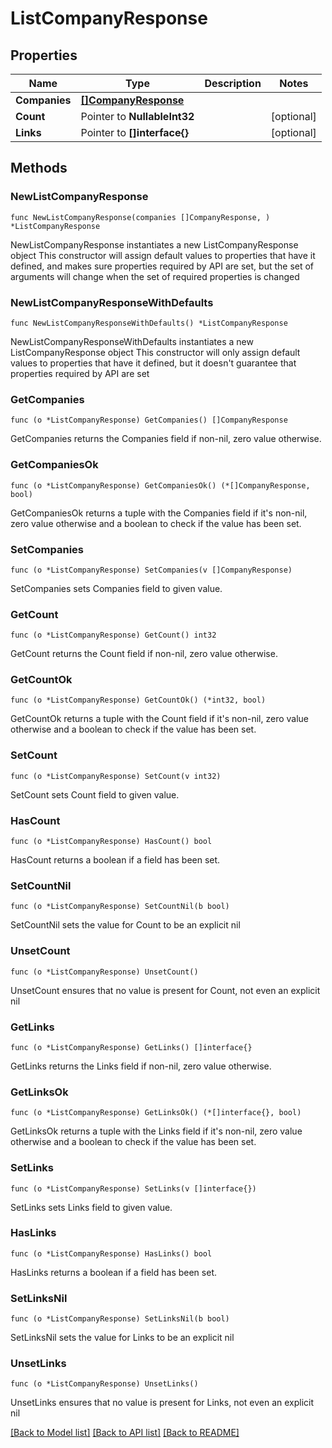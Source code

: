 # ListCompanyResponse

## Properties

Name | Type | Description | Notes
------------ | ------------- | ------------- | -------------
**Companies** | [**[]CompanyResponse**](CompanyResponse.md) |  | 
**Count** | Pointer to **NullableInt32** |  | [optional] 
**Links** | Pointer to **[]interface{}** |  | [optional] 

## Methods

### NewListCompanyResponse

`func NewListCompanyResponse(companies []CompanyResponse, ) *ListCompanyResponse`

NewListCompanyResponse instantiates a new ListCompanyResponse object
This constructor will assign default values to properties that have it defined,
and makes sure properties required by API are set, but the set of arguments
will change when the set of required properties is changed

### NewListCompanyResponseWithDefaults

`func NewListCompanyResponseWithDefaults() *ListCompanyResponse`

NewListCompanyResponseWithDefaults instantiates a new ListCompanyResponse object
This constructor will only assign default values to properties that have it defined,
but it doesn't guarantee that properties required by API are set

### GetCompanies

`func (o *ListCompanyResponse) GetCompanies() []CompanyResponse`

GetCompanies returns the Companies field if non-nil, zero value otherwise.

### GetCompaniesOk

`func (o *ListCompanyResponse) GetCompaniesOk() (*[]CompanyResponse, bool)`

GetCompaniesOk returns a tuple with the Companies field if it's non-nil, zero value otherwise
and a boolean to check if the value has been set.

### SetCompanies

`func (o *ListCompanyResponse) SetCompanies(v []CompanyResponse)`

SetCompanies sets Companies field to given value.


### GetCount

`func (o *ListCompanyResponse) GetCount() int32`

GetCount returns the Count field if non-nil, zero value otherwise.

### GetCountOk

`func (o *ListCompanyResponse) GetCountOk() (*int32, bool)`

GetCountOk returns a tuple with the Count field if it's non-nil, zero value otherwise
and a boolean to check if the value has been set.

### SetCount

`func (o *ListCompanyResponse) SetCount(v int32)`

SetCount sets Count field to given value.

### HasCount

`func (o *ListCompanyResponse) HasCount() bool`

HasCount returns a boolean if a field has been set.

### SetCountNil

`func (o *ListCompanyResponse) SetCountNil(b bool)`

 SetCountNil sets the value for Count to be an explicit nil

### UnsetCount
`func (o *ListCompanyResponse) UnsetCount()`

UnsetCount ensures that no value is present for Count, not even an explicit nil
### GetLinks

`func (o *ListCompanyResponse) GetLinks() []interface{}`

GetLinks returns the Links field if non-nil, zero value otherwise.

### GetLinksOk

`func (o *ListCompanyResponse) GetLinksOk() (*[]interface{}, bool)`

GetLinksOk returns a tuple with the Links field if it's non-nil, zero value otherwise
and a boolean to check if the value has been set.

### SetLinks

`func (o *ListCompanyResponse) SetLinks(v []interface{})`

SetLinks sets Links field to given value.

### HasLinks

`func (o *ListCompanyResponse) HasLinks() bool`

HasLinks returns a boolean if a field has been set.

### SetLinksNil

`func (o *ListCompanyResponse) SetLinksNil(b bool)`

 SetLinksNil sets the value for Links to be an explicit nil

### UnsetLinks
`func (o *ListCompanyResponse) UnsetLinks()`

UnsetLinks ensures that no value is present for Links, not even an explicit nil

[[Back to Model list]](../README.md#documentation-for-models) [[Back to API list]](../README.md#documentation-for-api-endpoints) [[Back to README]](../README.md)


